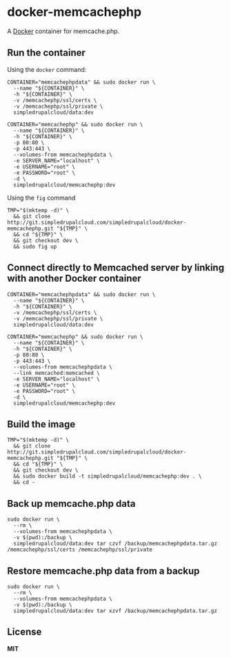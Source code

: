 # docker-memcachephp

A [Docker](https://docker.com/) container for memcache.php.

## Run the container

Using the `docker` command:

    CONTAINER="memcachephpdata" && sudo docker run \
      --name "${CONTAINER}" \
      -h "${CONTAINER}" \
      -v /memcachephp/ssl/certs \
      -v /memcachephp/ssl/private \
      simpledrupalcloud/data:dev

    CONTAINER="memcachephp" && sudo docker run \
      --name "${CONTAINER}" \
      -h "${CONTAINER}" \
      -p 80:80 \
      -p 443:443 \
      --volumes-from memcachephpdata \
      -e SERVER_NAME="localhost" \
      -e USERNAME="root" \
      -e PASSWORD="root" \
      -d \
      simpledrupalcloud/memcachephp:dev

Using the `fig` command

    TMP="$(mktemp -d)" \
      && git clone http://git.simpledrupalcloud.com/simpledrupalcloud/docker-memcachephp.git "${TMP}" \
      && cd "${TMP}" \
      && git checkout dev \
      && sudo fig up

## Connect directly to Memcached server by linking with another Docker container

    CONTAINER="memcachephpdata" && sudo docker run \
      --name "${CONTAINER}" \
      -h "${CONTAINER}" \
      -v /memcachephp/ssl/certs \
      -v /memcachephp/ssl/private \
      simpledrupalcloud/data:dev

    CONTAINER="memcachephp" && sudo docker run \
      --name "${CONTAINER}" \
      -h "${CONTAINER}" \
      -p 80:80 \
      -p 443:443 \
      --volumes-from memcachephpdata \
      --link memcached:memcached \
      -e SERVER_NAME="localhost" \
      -e USERNAME="root" \
      -e PASSWORD="root" \
      -d \
      simpledrupalcloud/memcachephp:dev

## Build the image

    TMP="$(mktemp -d)" \
      && git clone http://git.simpledrupalcloud.com/simpledrupalcloud/docker-memcachephp.git "${TMP}" \
      && cd "${TMP}" \
      && git checkout dev \
      && sudo docker build -t simpledrupalcloud/memcachephp:dev . \
      && cd -

## Back up memcache.php data

    sudo docker run \
      --rm \
      --volumes-from memcachephpdata \
      -v $(pwd):/backup \
      simpledrupalcloud/data:dev tar czvf /backup/memcachephpdata.tar.gz /memcachephp/ssl/certs /memcachephp/ssl/private

## Restore memcache.php data from a backup

    sudo docker run \
      --rm \
      --volumes-from memcachephpdata \
      -v $(pwd):/backup \
      simpledrupalcloud/data:dev tar xzvf /backup/memcachephpdata.tar.gz

## License

**MIT**
